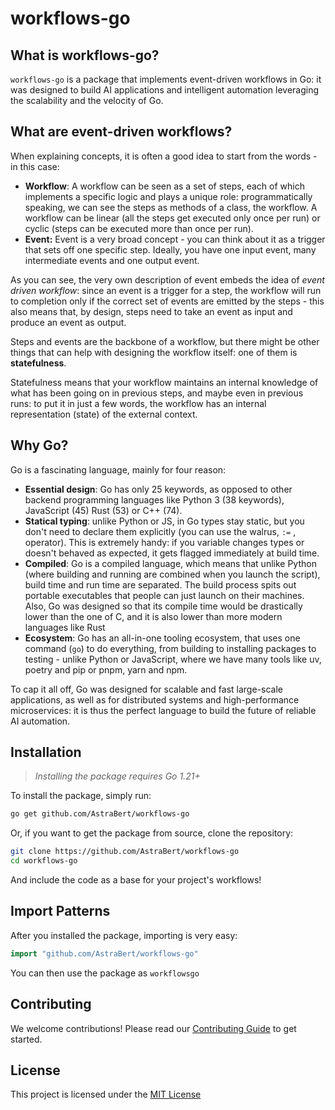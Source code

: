 # workflows-go

## What is workflows-go?

`workflows-go` is a package that implements event-driven workflows in Go: it was designed to build AI applications and intelligent automation leveraging the scalability and the velocity of Go.

## What are event-driven workflows?

When explaining concepts, it is often a good idea to start from the words - in this case:

- **Workflow**: A workflow can be seen as a set of steps, each of which implements a specific logic and plays a unique role: programmatically speaking, we can see the steps as methods of a class, the workflow. A workflow can be linear (all the steps get executed only once per run) or cyclic (steps can be executed more than once per run).
- **Event:** Event is a very broad concept - you can think about it as a trigger that sets off one specific step. Ideally, you have one input event, many intermediate events and one output event.

As you can see, the very own description of event embeds the idea of *event driven workflow*: since an event is a trigger for a step, the workflow will run to completion only if the correct set of events are emitted by the steps - this also means that, by design, steps need to take an event as input and produce an event as output.

Steps and events are the backbone of a workflow, but there might be other things that can help with designing the workflow itself: one of them is **statefulness**.

Statefulness means that your workflow maintains an internal knowledge of what has been going on in previous steps, and maybe even in previous runs: to put it in just a few words, the workflow has an internal representation (state) of the external context.

## Why Go?

Go is a fascinating language, mainly for four reason:

- **Essential design**: Go has only 25 keywords, as opposed to other backend programming languages like Python 3 (38 keywords), JavaScript (45) Rust (53) or C++ (74).
- **Statical typing**: unlike Python or JS, in Go types stay static, but you don't need to declare them explicitly (you can use the walrus, `:=` , operator). This is extremely handy: if you variable changes types or doesn't behaved as expected, it gets flagged immediately at build time.
- **Compiled**: Go is a compiled language, which means that unlike Python (where building and running are combined when you launch the script), build time and run time are separated. The build process spits out portable executables that people can just launch on their machines. Also, Go was designed so that its compile time would be drastically lower than the one of C, and it is also lower than more modern languages like Rust
- **Ecosystem**: Go has an all-in-one tooling ecosystem, that uses one command (`go`) to do everything, from building to installing packages to testing - unlike Python or JavaScript, where we have many tools like uv, poetry and pip or pnpm, yarn and npm.

To cap it all off, Go was designed for scalable and fast large-scale applications, as well as for distributed systems and high-performance microservices: it is thus the perfect language to build the future of reliable AI automation.

## Installation

> _Installing the package requires Go 1.21+_

To install the package, simply run:

```bash
go get github.com/AstraBert/workflows-go
```

Or, if you want to get the package from source, clone the repository:

```bash
git clone https://github.com/AstraBert/workflows-go
cd workflows-go
```

And include the code as a base for your project's workflows!

## Import Patterns

After you installed the package, importing is very easy:

```go
import "github.com/AstraBert/workflows-go"
```

You can then use the package as `workflowsgo`

## Contributing

We welcome contributions! Please read our [Contributing Guide](./CONTRIBUTING.md) to get started.

## License

This project is licensed under the [MIT License](./LICENSE)

